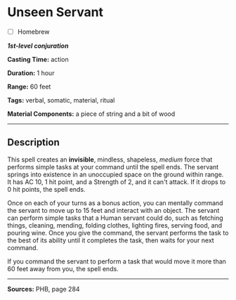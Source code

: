 # Unseen Servant

- [ ] Homebrew

***1st-level conjuration***

**Casting Time:** action

**Duration:** 1 hour

**Range:** 60 feet

**Tags:** verbal, somatic, material, ritual

**Material Components:** a piece of string and a bit of wood

---

## Description
This spell creates an **invisible**, mindless, shapeless, *medium* force that performs simple tasks at your command until the spell ends.
The servant springs into existence in an unoccupied space on the ground within range.
It has AC 10, 1 hit point, and a Strength of 2, and it can't attack.
If it drops to 0 hit points, the spell ends.

Once on each of your turns as a bonus action, you can mentally command the servant to move up to 15 feet and interact with an object.
The servant can perform simple tasks that a Human servant could do, such as fetching things, cleaning, mending, folding clothes, lighting fires, serving food, and pouring wine.
Once you give the command, the servant performs the task to the best of its ability until it completes the task, then waits for your next command.

If you command the servant to perform a task that would move it more than 60 feet away from you, the spell ends.

---

**Sources:** PHB, page 284
